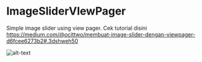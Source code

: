 # ImageSliderVIewPager
Simple image slider using view pager. Cek tutorial disini https://medium.com/@ocittwo/membuat-image-slider-dengan-viewpager-d6fcee6273b2#.3dshweh50

![alt-text](https://raw.githubusercontent.com/ar-android/ImageSliderVIewPager/master/thumbnail.png)

